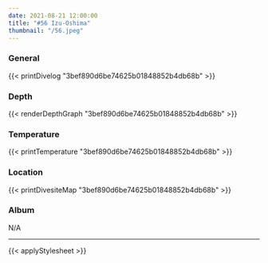 ```yaml
---
date: 2021-08-21 12:00:00
title: "#56 Izu-Oshima"
thumbnail: "/56.jpeg"
---
```


### General

{{< printDivelog "3bef890d6be74625b01848852b4db68b" >}}

### Depth

{{< renderDepthGraph "3bef890d6be74625b01848852b4db68b" >}}

### Temperature

{{< printTemperature "3bef890d6be74625b01848852b4db68b" >}}

### Location

{{< printDivesiteMap "3bef890d6be74625b01848852b4db68b" >}}

### Album

N/A

---

{{< applyStylesheet >}}
